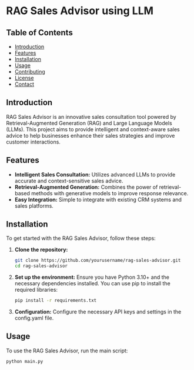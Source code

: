 # RAG Sales Advisor using LLM

## Table of Contents

- [Introduction](#introduction)
- [Features](#features)
- [Installation](#installation)
- [Usage](#usage)
- [Contributing](#contributing)
- [License](#license)
- [Contact](#contact)

## Introduction

RAG Sales Advisor is an innovative sales consultation tool powered by Retrieval-Augmented Generation (RAG) and Large Language Models (LLMs). This project aims to provide intelligent and context-aware sales advice to help businesses enhance their sales strategies and improve customer interactions.
## Features

- **Intelligent Sales Consultation:** Utilizes advanced LLMs to provide accurate and context-sensitive sales advice.
- **Retrieval-Augmented Generation:** Combines the power of retrieval-based methods with generative models to improve response relevance.
- **Easy Integration:** Simple to integrate with existing CRM systems and sales platforms.

## Installation

To get started with the RAG Sales Advisor, follow these steps:

1. **Clone the repository:**
   ```bash
   git clone https://github.com/yourusername/rag-sales-advisor.git
   cd rag-sales-advisor

2. **Set up the environment:**
   Ensure you have Python 3.10+ and the necessary dependencies installed. You can use pip to install the required libraries:
   ```bash
   pip install -r requirements.txt
3. **Configuration:**
   Configure the necessary API keys and settings in the config.yaml file.

## Usage
To use the RAG Sales Advisor, run the main script:
```bash
python main.py
